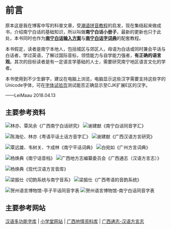 # 前言

原本这是我在博客中写的科普文章，受[潮语拼音教程](https://kahaani.github.io/gatian/index.html)的启发，现在集结起来做成书，介绍南宁白话的基础知识，所以叫做**南宁白话小册子**，最新的更新也只于此处，本书同时也作为[**南宁白话输入方案**](https://github.com/leimaau/naamning_jyutping)与[**南宁白话字词典**](https://github.com/leimaau/NaamBaakDict)的配套教程。

本书假定，读者是南宁本地人，包括城区与郊区人，母语为白话或同时兼会平话与白话者，学过英语，了解过国际音标，领悟能力与自学能力强者，**有正确的语言观**。其次的目标读者是有一定语言学基础的人士，需要研究南宁地区语言文化的学者。

本书使用到不少生僻字，建议在电脑上浏览，电脑显示这些汉字需要支持这些字的Unicode字体，可在[字体试验页](https://ctext.org/font-test-page/zhs)测试能否正确显示至CJK扩展E区的汉字。

——LeiMaau 2018.04.13

## 主要参考资料

![林亦、覃凤余《广西南宁白话研究》](http://wx4.sinaimg.cn/mw690/69144085gy1fxelmxn06zj209t0dw3yz.jpg) ![谢建猷《南宁白话同音字汇》](http://wx4.sinaimg.cn/mw690/69144085gy1fxelmxysbij209z0dcjrn.jpg)

![陈海伦、林亦《粤语平话土话方音字汇》](http://wx2.sinaimg.cn/mw690/69144085gy1fxelmykszpj20a50dwjrw.jpg) ![谢建猷《广西汉语方言研究》](http://wx4.sinaimg.cn/mw690/69144085gy1fxelmy8fqgj20ac0dwjs5.jpg)

![覃远雄、韦树关、卞成林《南宁平话词典》](http://wx4.sinaimg.cn/mw690/69144085gy1fxelmyzmelj20940dcaak.jpg) ![白宛如《广州方言词典》](http://wx1.sinaimg.cn/mw690/69144085gy1fxelmzcb32j20920dc74r.jpg)

![杨焕典《南宁话音档》](http://wx3.sinaimg.cn/mw690/69144085gy1fxelvzvf9qj20a90be0sz.jpg) ![广西地方志编纂委员会《广西通志（汉语方言志）》](http://wx3.sinaimg.cn/mw690/69144085gy1fxelmzqk5qj209k0be74f.jpg)

![杨焕典《现代汉语方言音库》](https://i.loli.net/2019/05/25/5ce8eeda66a8539721.jpg)

![梁振仕《切韵系统与南宁音系》](https://i.loli.net/2019/05/25/5ce911580079879408.png) ![梁振仕《广西粤语的音韵系统》](https://i.loli.net/2019/05/25/5ce90f776ebe914055.png)

![贺州语言博物馆-亭子平话同音字表](https://i.loli.net/2019/05/25/5ce90c827199711900.jpg) ![贺州语言博物馆-南宁白话同音字表](https://i.loli.net/2019/05/25/5ce90c81c4a1a57415.jpg)

## 主要参考网站

[汉语多功能字库](http://humanum.arts.cuhk.edu.hk/Lexis/lexi-mf/) | [小学堂网站](http://xiaoxue.iis.sinica.edu.tw/) | [广西地情资料库](http://www.gxdfz.org.cn/gdtz/#floor_gxtz) | [广西通志-汉语方言志](http://lib.gxdqw.com/file-a88-1.html)

